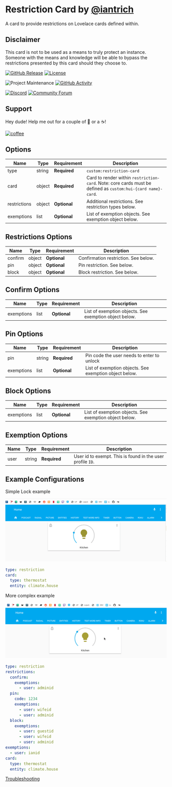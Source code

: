 # Restriction Card by [@iantrich](https://www.github.com/iantrich)

A card to provide restrictions on Lovelace cards defined within.

## Disclaimer

This card is not to be used as a means to truly protect an instance. Someone with the means and knowledge will be able to bypass the restrictions presented by this card should they choose to.

[![GitHub Release][releases-shield]][releases]
[![License][license-shield]](LICENSE.md)

![Project Maintenance][maintenance-shield]
[![GitHub Activity][commits-shield]][commits]

[![Discord][discord-shield]][discord]
[![Community Forum][forum-shield]][forum]

## Support

Hey dude! Help me out for a couple of :beers: or a :coffee:!

[![coffee](https://www.buymeacoffee.com/assets/img/custom_images/black_img.png)](https://www.buymeacoffee.com/zJtVxUAgH)

## Options

| Name         | Type   | Requirement  | Description                                                                                                  |
| ------------ | ------ | ------------ | ------------------------------------------------------------------------------------------------------------ |
| type         | string | **Required** | `custom:restriction-card`                                                                                    |
| card         | object | **Required** | Card to render within `restriction-card`. Note: core cards must be defined as `custom:hui-{card name}-card`. |
| restrictions | object | **Optional** | Additional restrictions. See restriction types below.                                                        |
| exemptions   | list   | **Optional** | List of exemption objects. See exemption object below.                                                       |

## Restrictions Options

| Name    | Type   | Requirement  | Description                          |
| ------- | ------ | ------------ | ------------------------------------ |
| confirm | object | **Optional** | Confirmation restriction. See below. |
| pin     | object | **Optional** | Pin restriction. See below.          |
| block   | object | **Optional** | Block restriction. See below.        |

## Confirm Options

| Name       | Type | Requirement  | Description                                            |
| ---------- | ---- | ------------ | ------------------------------------------------------ |
| exemptions | list | **Optional** | List of exemption objects. See exemption object below. |

## Pin Options

| Name       | Type   | Requirement  | Description                                            |
| ---------- | ------ | ------------ | ------------------------------------------------------ |
| pin        | string | **Required** | Pin code the user needs to enter to unlock             |
| exemptions | list   | **Optional** | List of exemption objects. See exemption object below. |

## Block Options

| Name       | Type | Requirement  | Description                                            |
| ---------- | ---- | ------------ | ------------------------------------------------------ |
| exemptions | list | **Optional** | List of exemption objects. See exemption object below. |

## Exemption Options

| Name | Type   | Requirement  | Description                                                |
| ---- | ------ | ------------ | ---------------------------------------------------------- |
| user | string | **Required** | User id to exempt. This is found in the user profile `ID`. |

## Example Configurations

Simple Lock example

![lock](lock.gif)

```yaml
type: restriction
card:
  type: thermostat
  entity: climate.house
```

More complex example

![complex](pin.gif)

```yaml
type: restriction
restrictions:
  confirm:
    exemptions:
      - user: adminid
  pin:
    code: 1234
    exemptions:
      - user: wifeid
      - user: adminid
  block:
    exemptions:
      - user: guestid
      - user: wifeid
      - user: adminid
exemptions:
  - user: ianid
card:
  type: thermostat
  entity: climate.house
```

[Troubleshooting](https://github.com/thomasloven/hass-config/wiki/Lovelace-Plugins)

[commits-shield]: https://img.shields.io/github/commit-activity/y/custom-cards/restriction-card.svg?style=for-the-badge
[commits]: https://github.com/custom-cards/restriction-card/commits/master
[discord]: https://discord.gg/5e9yvq
[discord-shield]: https://img.shields.io/discord/330944238910963714.svg?style=for-the-badge
[forum-shield]: https://img.shields.io/badge/community-forum-brightgreen.svg?style=for-the-badge
[forum]: https://community.home-assistant.io/c/projects/frontend
[license-shield]: https://img.shields.io/github/license/custom-cards/restriction-card.svg?style=for-the-badge
[maintenance-shield]: https://img.shields.io/maintenance/yes/2019.svg?style=for-the-badge
[releases-shield]: https://img.shields.io/github/release/custom-cards/restriction-card.svg?style=for-the-badge
[releases]: https://github.com/custom-cards/restriction-card/releases

